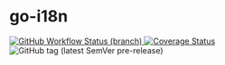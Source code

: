 # go-i18n

[![GitHub Workflow Status (branch)](https://img.shields.io/github/workflow/status/Charliego93/go-i18n/Go/main)
](https://github.com/Charliego93/go-i18n/actions/workflows/go.yml) [![Coverage Status](https://coveralls.io/repos/github/Charliego93/go-i18n/badge.svg?branch=main)](https://coveralls.io/github/Charliego93/go-i18n?branch=main) ![GitHub tag (latest SemVer pre-release)](https://img.shields.io/github/v/tag/Charliego93/go-i18n?include_prereleases)
